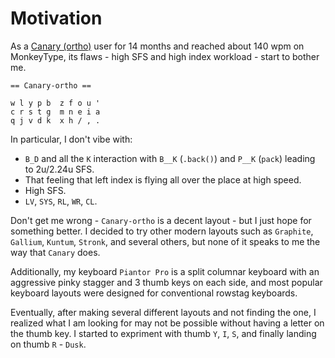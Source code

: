 # Motivation

As a [Canary (ortho)](https://github.com/Apsu/Canary) user for 14 months and reached about 140 wpm on MonkeyType, its flaws - high SFS and high index workload - start to bother me. 

```
== Canary-ortho ==

w l y p b  z f o u '
c r s t g  m n e i a
q j v d k  x h / , .  
```


In particular, I don't vibe with:
- `B_D` and all the `K` interaction with `B__K` (`.back()`) and `P__K` (`pack`) leading to 2u/2.24u SFS.
- That feeling that left index is flying all over the place at high speed.
- High SFS.
- `LV`, `SYS`, `RL`, `WR`, `CL`.

Don't get me wrong - `Canary-ortho` is a decent layout - but I just hope for something better. I decided to try other modern layouts such as `Graphite`, `Gallium`, `Kuntum`, `Stronk`, and several others, but none of it speaks to me the way that `Canary` does.

Additionally, my keyboard `Piantor Pro` is a split columnar keyboard with an aggressive pinky stagger and 3 thumb keys on each side, and most popular keyboard layouts were designed for conventional rowstag keyboards.

Eventually, after making several different layouts and not finding the one, I realized what I am looking for may not be possible without having a letter on the thumb key. I started to expriment with thumb `Y`, `I`, `S`, and finally landing on thumb `R` - `Dusk`.


